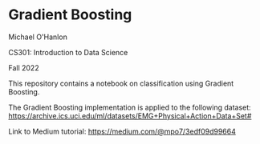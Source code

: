 # Gradient Boosting

Michael O'Hanlon

CS301: Introduction to Data Science

Fall 2022

This repository contains a notebook on classification using Gradient Boosting. 

The Gradient Boosting implementation is applied to the following dataset: https://archive.ics.uci.edu/ml/datasets/EMG+Physical+Action+Data+Set#

Link to Medium tutorial: https://medium.com/@mpo7/3edf09d99664
